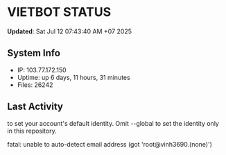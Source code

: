 # VIETBOT STATUS
**Updated**: Sat Jul 12 07:43:40 AM +07 2025

## System Info
- IP: 103.77.172.150
- Uptime: up 6 days, 11 hours, 31 minutes
- Files: 26242

## Last Activity

to set your account's default identity.
Omit --global to set the identity only in this repository.

fatal: unable to auto-detect email address (got 'root@vinh3690.(none)')
